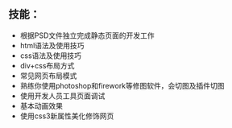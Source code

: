 ## 技能：
+ 根据PSD文件独立完成静态页面的开发工作
+ html语法及使用技巧
+ css语法及使用技巧
+ div+css布局方式
+ 常见网页布局模式
+ 熟练你使用photoshop和firework等修图软件，会切图及插件切图
+ 使用开发人员工具页面调试
+ 基本动画效果
+ 使用css3新属性美化修饰网页

